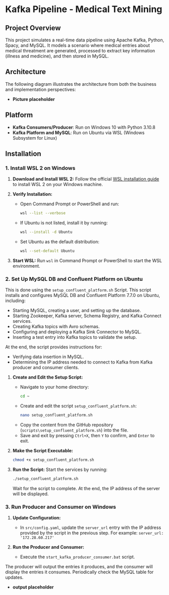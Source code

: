 # Kafka Pipeline - Medical Text Mining

## Project Overview

This project simulates a real-time data pipeline using Apache Kafka, Python, Spacy, and MySQL. It models a scenario where medical entries about medical threatment are generated, processed to extract key information (illness and medicine), and then stored in MySQL.

## Architecture

The following diagram illustrates the architecture from both the business and implementation perspectives:

- **Picture placeholder**

## Platform

- **Kafka Consumers/Producer**: Run on Windows 10 with Python 3.10.8
- **Kafka Platform and MySQL**: Run on Ubuntu via WSL (Windows Subsystem for Linux)

## Installation

### 1. Install WSL 2 on Windows

1. **Download and Install WSL 2:**
   Follow the official [WSL installation guide](https://docs.microsoft.com/en-us/windows/wsl/install) to install WSL 2 on your Windows machine.

2. **Verify Installation:**
   - Open Command Prompt or PowerShell and run:
     ```bash
     wsl --list --verbose
     ```
   - If Ubuntu is not listed, install it by running:
     ```bash
     wsl --install -d Ubuntu
     ```
   - Set Ubuntu as the default distribution:
     ```bash
     wsl --set-default Ubuntu
     ```

3. **Start WSL:**
   Run `wsl` in Command Prompt or PowerShell to start the WSL environment.

### 2. Set Up MySQL DB and Confluent Platform on Ubuntu

This is done using the `setup_confluent_platform.sh` Script.
This script installs and configures MySQL DB and Confluent Platform 7.7.0 on Ubuntu, including:
- Starting MySQL, creating a user, and setting up the database.
- Starting Zookeeper, Kafka server, Schema Registry, and Kafka Connect services.
- Creating Kafka topics with Avro schemas.
- Configuring and deploying a Kafka Sink Connector to MySQL.
- Inserting a test entry into Kafka topics to validate the setup.

At the end, the script provides instructions for:
- Verifying data insertion in MySQL.
- Determining the IP address needed to connect to Kafka from Kafka producer and consumer clients.

1. **Create and Edit the Setup Script:**
   - Navigate to your home directory:
     ```bash
     cd ~
     ```
   - Create and edit the script `setup_confluent_platform.sh`:
     ```bash
     nano setup_confluent_platform.sh
     ```
   - Copy the content from the GitHub repository (`scripts\setup_confluent_platform.sh`) into the file.
   - Save and exit by pressing `Ctrl+X`, then `Y` to confirm, and `Enter` to exit.

2. **Make the Script Executable:**
   ```bash
   chmod +x setup_confluent_platform.sh
   ```

3. **Run the Script:**
   Start the services by running:
   ```bash
   ./setup_confluent_platform.sh
   ```
   Wait for the script to complete. At the end, the IP address of the server will be displayed.

### 3. Run Producer and Consumer on Windows

1. **Update Configuration:**
   - In `src/config.yaml`, update the `server_url` entry with the IP address provided by the script in the previous step. For example:
    `server_url: '172.28.60.217'`

2. **Run the Producer and Consumer:**
   - Execute the `start_kafka_producer_consumer.bat` script.

The producer will output the entries it produces, and the consumer will display the entries it consumes. Periodically check the MySQL table for updates.

- **output placeholder**